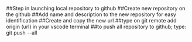##Step in launching local repository to github
##Create new repository on the github
##Add name and description to the new repository for easy identification
##Create and copy the new url
##type on git remote add origin (url) in your vscode terminal
##to push all repository to github; type: git push --all